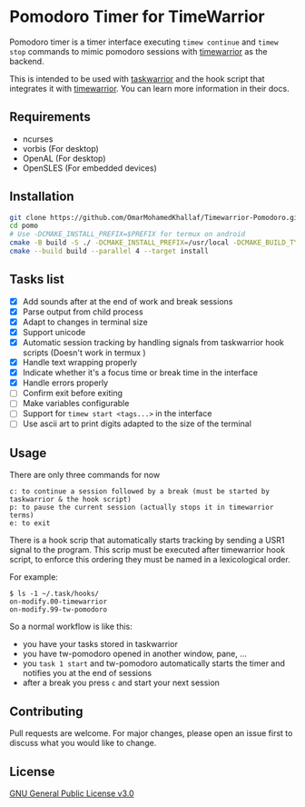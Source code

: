 # Pomodoro Timer for TimeWarrior


Pomodoro timer is a timer interface executing `timew continue` and `timew stop`
commands to mimic pomodoro sessions with
[timewarrior](https://github.com/GothenburgBitFactory/timewarrior) as the backend.

This is intended to be used with
[taskwarrior](https://github.com/GothenburgBitFactory/taskwarrior) and the hook
script that integrates it with
[timewarrior](https://github.com/GothenburgBitFactory/timewarrior). You can learn
more information in their docs.

## Requirements

- ncurses
- vorbis (For desktop)
- OpenAL (For desktop)
- OpenSLES (For embedded devices)

## Installation

```bash
git clone https://github.com/OmarMohamedKhallaf/Timewarrior-Pomodoro.git pomo
cd pomo
# Use -DCMAKE_INSTALL_PREFIX=$PREFIX for termux on android
cmake -B build -S ./ -DCMAKE_INSTALL_PREFIX=/usr/local -DCMAKE_BUILD_TYPE=Release
cmake --build build --parallel 4 --target install
```

## Tasks list

- [x] Add sounds after at the end of work and break sessions
- [x] Parse output from child process
- [x] Adapt to changes in terminal size
- [x] Support unicode
- [x] Automatic session tracking by handling signals from taskwarrior hook scripts (Doesn't work in termux )
- [x] Handle text wrapping properly
- [x] Indicate whether it's a focus time or break time in the interface
- [x] Handle errors properly
- [ ] Confirm exit before exiting
- [ ] Make variables configurable
- [ ] Support for `timew start <tags...>` in the interface
- [ ] Use ascii art to print digits adapted to the size of the terminal

## Usage

There are only three commands for now

```text
c: to continue a session followed by a break (must be started by taskwarrior & the hook script)
p: to pause the current session (actually stops it in timewarrior terms)
e: to exit
```

There is a hook scrip that automatically starts tracking by sending a USR1 signal to the program.
This scrip must be executed after timewarrior hook script, to enforce this ordering they must be named in a
lexicological order.

For example:

```text
$ ls -1 ~/.task/hooks/
on-modify.00-timewarrior
on-modify.99-tw-pomodoro
```

So a normal workflow is like this:

- you have your tasks stored in taskwarrior
- you have tw-pomodoro opened in another window, pane, ...
- you `task 1 start` and tw-pomodoro automatically starts the timer and notifies you at the end of sessions
- after a break you press `c` and start your next session

## Contributing

Pull requests are welcome. For major changes, please open an issue first to discuss what you would like to change.

## License

[GNU General Public License v3.0](https://choosealicense.com/licenses/gpl-3.0/)
